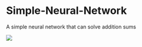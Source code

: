 # Simple-Neural-Network
A simple neural network that can solve addition sums

![](https://i.imgur.com/haksTt1.png)
